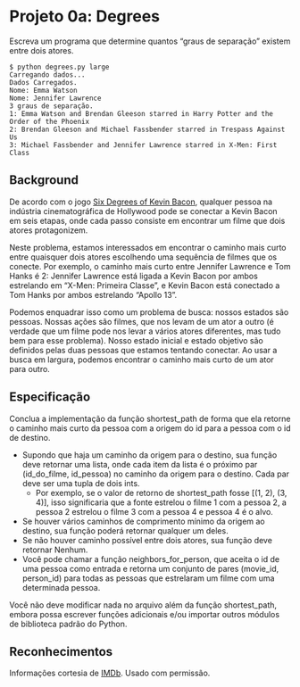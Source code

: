 # Projeto 0a: Degrees

Escreva um programa que determine quantos “graus de separação” existem entre dois atores.

```
$ python degrees.py large
Carregando dados...
Dados Carregados.
Nome: Emma Watson
Nome: Jennifer Lawrence
3 graus de separação.
1: Emma Watson and Brendan Gleeson starred in Harry Potter and the Order of the Phoenix
2: Brendan Gleeson and Michael Fassbender starred in Trespass Against Us
3: Michael Fassbender and Jennifer Lawrence starred in X-Men: First Class
```

## Background

De acordo com o jogo [Six Degrees of Kevin Bacon](https://en.wikipedia.org/wiki/Six_Degrees_of_Kevin_Bacon), qualquer pessoa na indústria cinematográfica de Hollywood pode se conectar a Kevin Bacon em seis etapas,
onde cada passo consiste em encontrar um filme que dois atores protagonizem.

Neste problema, estamos interessados em encontrar o caminho mais curto entre quaisquer dois atores escolhendo uma sequência de filmes que os conecte.
Por exemplo, o caminho mais curto entre Jennifer Lawrence e Tom Hanks é 2: Jennifer Lawrence está ligada a Kevin Bacon por ambos estrelando
em “X-Men: Primeira Classe”, e Kevin Bacon está conectado a Tom Hanks por ambos estrelando “Apollo 13”.

Podemos enquadrar isso como um problema de busca: nossos estados são pessoas. Nossas ações são filmes, que nos levam de um ator a outro (é verdade
que um filme pode nos levar a vários atores diferentes, mas tudo bem para esse problema). Nosso estado inicial e estado objetivo são definidos
pelas duas pessoas que estamos tentando conectar. Ao usar a busca em largura, podemos encontrar o caminho mais curto de um ator para outro.

## Especificação

Conclua a implementação da função shortest_path de forma que ela retorne o caminho mais curto da pessoa com a origem do id para a pessoa com o id de destino.

- Supondo que haja um caminho da origem para o destino, sua função deve retornar uma lista, onde cada item da lista é o próximo par (id_do_filme, id_pessoa) no caminho da origem para o destino. Cada par deve ser uma tupla de dois ints.
    - Por exemplo, se o valor de retorno de shortest_path fosse [(1, 2), (3, 4)], isso significaria que a fonte estrelou o filme 1 com a pessoa 2, a pessoa 2 estrelou o filme 3 com a pessoa 4 e pessoa 4 é o alvo.
- Se houver vários caminhos de comprimento mínimo da origem ao destino, sua função poderá retornar qualquer um deles.
- Se não houver caminho possível entre dois atores, sua função deve retornar Nenhum.
- Você pode chamar a função neighbors_for_person, que aceita o id de uma pessoa como entrada e retorna um conjunto de pares (movie_id, person_id) para todas as pessoas que estrelaram um filme com uma determinada pessoa.

Você não deve modificar nada no arquivo além da função shortest_path, embora possa escrever funções adicionais e/ou importar outros módulos de biblioteca padrão do Python.

## Reconhecimentos

Informações cortesia de [IMDb](https://www.imdb.com/). Usado com permissão.
